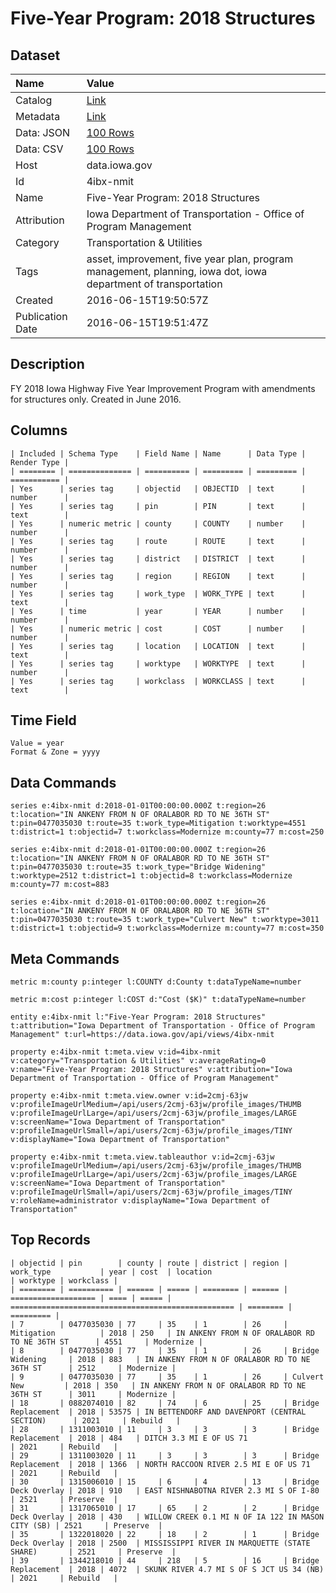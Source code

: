 # Five-Year Program: 2018 Structures

## Dataset

| Name | Value |
| :--- | :---- |
| Catalog | [Link](https://catalog.data.gov/dataset/five-year-program-2018-structures) |
| Metadata | [Link](https://data.iowa.gov/api/views/4ibx-nmit) |
| Data: JSON | [100 Rows](https://data.iowa.gov/api/views/4ibx-nmit/rows.json?max_rows=100) |
| Data: CSV | [100 Rows](https://data.iowa.gov/api/views/4ibx-nmit/rows.csv?max_rows=100) |
| Host | data.iowa.gov |
| Id | 4ibx-nmit |
| Name | Five-Year Program: 2018 Structures |
| Attribution | Iowa Department of Transportation - Office of Program Management |
| Category | Transportation & Utilities |
| Tags | asset, improvement, five year plan, program management, planning, iowa dot, iowa department of transportation |
| Created | 2016-06-15T19:50:57Z |
| Publication Date | 2016-06-15T19:51:47Z |

## Description

FY 2018 Iowa Highway Five Year Improvement Program with amendments for structures only. Created in June 2016.

## Columns

```ls
| Included | Schema Type    | Field Name | Name      | Data Type | Render Type |
| ======== | ============== | ========== | ========= | ========= | =========== |
| Yes      | series tag     | objectid   | OBJECTID  | text      | number      |
| Yes      | series tag     | pin        | PIN       | text      | text        |
| Yes      | numeric metric | county     | COUNTY    | number    | number      |
| Yes      | series tag     | route      | ROUTE     | text      | number      |
| Yes      | series tag     | district   | DISTRICT  | text      | number      |
| Yes      | series tag     | region     | REGION    | text      | number      |
| Yes      | series tag     | work_type  | WORK_TYPE | text      | text        |
| Yes      | time           | year       | YEAR      | number    | number      |
| Yes      | numeric metric | cost       | COST      | number    | number      |
| Yes      | series tag     | location   | LOCATION  | text      | text        |
| Yes      | series tag     | worktype   | WORKTYPE  | text      | number      |
| Yes      | series tag     | workclass  | WORKCLASS | text      | text        |
```

## Time Field

```ls
Value = year
Format & Zone = yyyy
```

## Data Commands

```ls
series e:4ibx-nmit d:2018-01-01T00:00:00.000Z t:region=26 t:location="IN ANKENY FROM N OF ORALABOR RD TO NE 36TH ST" t:pin=0477035030 t:route=35 t:work_type=Mitigation t:worktype=4551 t:district=1 t:objectid=7 t:workclass=Modernize m:county=77 m:cost=250

series e:4ibx-nmit d:2018-01-01T00:00:00.000Z t:region=26 t:location="IN ANKENY FROM N OF ORALABOR RD TO NE 36TH ST" t:pin=0477035030 t:route=35 t:work_type="Bridge Widening" t:worktype=2512 t:district=1 t:objectid=8 t:workclass=Modernize m:county=77 m:cost=883

series e:4ibx-nmit d:2018-01-01T00:00:00.000Z t:region=26 t:location="IN ANKENY FROM N OF ORALABOR RD TO NE 36TH ST" t:pin=0477035030 t:route=35 t:work_type="Culvert New" t:worktype=3011 t:district=1 t:objectid=9 t:workclass=Modernize m:county=77 m:cost=350
```

## Meta Commands

```ls
metric m:county p:integer l:COUNTY d:County t:dataTypeName=number

metric m:cost p:integer l:COST d:"Cost ($K)" t:dataTypeName=number

entity e:4ibx-nmit l:"Five-Year Program: 2018 Structures" t:attribution="Iowa Department of Transportation - Office of Program Management" t:url=https://data.iowa.gov/api/views/4ibx-nmit

property e:4ibx-nmit t:meta.view v:id=4ibx-nmit v:category="Transportation & Utilities" v:averageRating=0 v:name="Five-Year Program: 2018 Structures" v:attribution="Iowa Department of Transportation - Office of Program Management"

property e:4ibx-nmit t:meta.view.owner v:id=2cmj-63jw v:profileImageUrlMedium=/api/users/2cmj-63jw/profile_images/THUMB v:profileImageUrlLarge=/api/users/2cmj-63jw/profile_images/LARGE v:screenName="Iowa Department of Transportation" v:profileImageUrlSmall=/api/users/2cmj-63jw/profile_images/TINY v:displayName="Iowa Department of Transportation"

property e:4ibx-nmit t:meta.view.tableauthor v:id=2cmj-63jw v:profileImageUrlMedium=/api/users/2cmj-63jw/profile_images/THUMB v:profileImageUrlLarge=/api/users/2cmj-63jw/profile_images/LARGE v:screenName="Iowa Department of Transportation" v:profileImageUrlSmall=/api/users/2cmj-63jw/profile_images/TINY v:roleName=administrator v:displayName="Iowa Department of Transportation"
```

## Top Records

```ls
| objectid | pin        | county | route | district | region | work_type           | year | cost  | location                                           | worktype | workclass | 
| ======== | ========== | ====== | ===== | ======== | ====== | =================== | ==== | ===== | ================================================== | ======== | ========= | 
| 7        | 0477035030 | 77     | 35    | 1        | 26     | Mitigation          | 2018 | 250   | IN ANKENY FROM N OF ORALABOR RD TO NE 36TH ST      | 4551     | Modernize | 
| 8        | 0477035030 | 77     | 35    | 1        | 26     | Bridge Widening     | 2018 | 883   | IN ANKENY FROM N OF ORALABOR RD TO NE 36TH ST      | 2512     | Modernize | 
| 9        | 0477035030 | 77     | 35    | 1        | 26     | Culvert New         | 2018 | 350   | IN ANKENY FROM N OF ORALABOR RD TO NE 36TH ST      | 3011     | Modernize | 
| 18       | 0882074010 | 82     | 74    | 6        | 25     | Bridge Replacement  | 2018 | 53575 | IN BETTENDORF AND DAVENPORT (CENTRAL SECTION)      | 2021     | Rebuild   | 
| 28       | 1311003010 | 11     | 3     | 3        | 3      | Bridge Replacement  | 2018 | 484   | DITCH 3.3 MI E OF US 71                            | 2021     | Rebuild   | 
| 29       | 1311003020 | 11     | 3     | 3        | 3      | Bridge Replacement  | 2018 | 1366  | NORTH RACCOON RIVER 2.5 MI E OF US 71              | 2021     | Rebuild   | 
| 30       | 1315006010 | 15     | 6     | 4        | 13     | Bridge Deck Overlay | 2018 | 910   | EAST NISHNABOTNA RIVER 2.3 MI S OF I-80            | 2521     | Preserve  | 
| 31       | 1317065010 | 17     | 65    | 2        | 2      | Bridge Deck Overlay | 2018 | 430   | WILLOW CREEK 0.1 MI N OF IA 122 IN MASON CITY (SB) | 2521     | Preserve  | 
| 35       | 1322018020 | 22     | 18    | 2        | 1      | Bridge Deck Overlay | 2018 | 2500  | MISSISSIPPI RIVER IN MARQUETTE (STATE SHARE)       | 2521     | Preserve  | 
| 39       | 1344218010 | 44     | 218   | 5        | 16     | Bridge Replacement  | 2018 | 4072  | SKUNK RIVER 4.7 MI S OF S JCT US 34 (NB)           | 2021     | Rebuild   | 
```